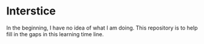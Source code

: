 # Interstice
In the beginning, I have no idea of what I am doing. This repository is to help fill in the gaps in this learning time line. 
